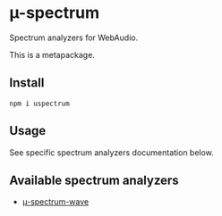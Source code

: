 # µ-spectrum

Spectrum analyzers for WebAudio.

This is a metapackage.

## Install

`npm i uspectrum`

## Usage

See specific spectrum analyzers documentation below.

## Available spectrum analyzers

- [µ-spectrum-wave](https://github.com/codealchemist/uspectrum-wave)
